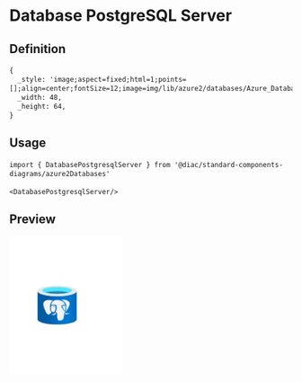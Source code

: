 # Database PostgreSQL Server

## Definition

```
{
  _style: 'image;aspect=fixed;html=1;points=[];align=center;fontSize=12;image=img/lib/azure2/databases/Azure_Database_PostgreSQL_Server.svg;strokeColor=none;',
  _width: 48,
  _height: 64,
}
```

## Usage

```
import { DatabasePostgresqlServer } from '@diac/standard-components-diagrams/azure2Databases'

<DatabasePostgresqlServer/>
```

## Preview

<img src="./database-postgresql-server.png" width="200"/>
